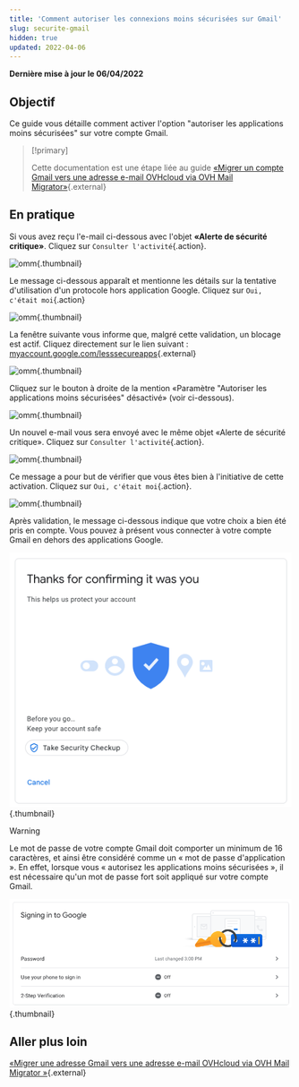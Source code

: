 ```yaml
---
title: 'Comment autoriser les connexions moins sécurisées sur Gmail'
slug: securite-gmail
hidden: true
updated: 2022-04-06
---
```


**Dernière mise à jour le 06/04/2022**

## Objectif


Ce guide vous détaille comment activer l'option "autoriser les applications moins sécurisées" sur votre compte Gmail.

> [!primary]
> 
> Cette documentation est une étape liée au guide [«Migrer un compte Gmail vers une adresse e-mail OVHcloud via OVH Mail Migrator»](../../migration-de-gmail-via-ovh-mail-migrator){.external}
> 

## En pratique

Si vous avez reçu l'e-mail ci-dessous avec l'objet **«Alerte de sécurité critique»**. Cliquez sur `Consulter l'activité`{.action}.

![omm](images/OMM-gmail-security-01.png){.thumbnail}

Le message ci-dessous apparaît et mentionne les détails sur la tentative d'utilisation d'un protocole hors application Google. Cliquez sur `Oui, c'était moi`{.action}

![omm](images/OMM-gmail-security-02.png){.thumbnail}

La fenêtre suivante vous informe que, malgré cette validation, un blocage est actif. Cliquez directement sur le lien suivant : [myaccount.google.com/lesssecureapps](https://myaccount.google.com/lesssecureapps){.external}

![omm](images/OMM-gmail-security-03.png){.thumbnail}

Cliquez sur le bouton à droite de la mention «Paramètre "Autoriser les applications moins sécurisées" désactivé» (voir ci-dessous).

![omm](images/OMM-gmail-security-04.png){.thumbnail}

Un nouvel e-mail vous sera envoyé avec le même objet «Alerte de sécurité critique». Cliquez sur `Consulter l'activité`{.action}.

![omm](images/OMM-gmail-security-05.png){.thumbnail}

Ce message a pour but de vérifier que vous êtes bien à l'initiative de cette activation. Cliquez sur `Oui, c'était moi`{.action}.

![omm](images/OMM-gmail-security-06.png){.thumbnail}

Après validation, le message ci-dessous indique que votre choix a bien été pris en compte. Vous pouvez à présent vous connecter à votre compte Gmail en dehors des applications Google.

![omm](images/OMM-gmail-security-07.png){.thumbnail}

> [!warning]
>
> Le mot de passe de votre compte Gmail doit comporter un minimum de 16 caractères, et ainsi être considéré comme un « mot de passe d'application ». En effet, lorsque vous « autorisez les applications moins sécurisées », il est nécessaire qu'un mot de passe fort soit appliqué sur votre compte Gmail.
>
> ![omm](images/OMM-gmail-security-08.png){.thumbnail}
>

## Aller plus loin

[«Migrer une adresse Gmail vers une adresse e-mail OVHcloud via OVH Mail Migrator »](../../migration-de-gmail-via-ovh-mail-migrator){.external}

